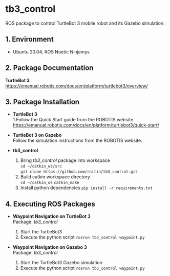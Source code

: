 # tb3_control
ROS package to control TurtleBot 3 mobile robot and its Gazebo simulation.

## 1. Environment
- Ubuntu 20.04, ROS Noetic Ninjemys
  
## 2. Package Documentation

**TurtleBot 3**  
https://emanual.robotis.com/docs/en/platform/turtlebot3/overview/

## 3. Package Installation

- **TurtleBot 3**  
	1.Follow the Quick Start guide from the ROBOTIS website.
	https://emanual.robotis.com/docs/en/platform/turtlebot3/quick-start/

- **TurtleBot 3 on Gazebo**  
	Follow the simulation instructions from the ROBOTIS website.

- **tb3_control**  
	1. Bring *tb3_control* package into workspace  
		`cd ~/catkin_ws/src`  
		`git clone https://github.com/rnitin/tb3_control.git`
	2. Build catkin workspace directory  
		`cd ~/catkin_ws`
		`catkin_make`
	3. Install python dependencies 
		`pip install -r requirements.txt`

## 4. Executing ROS Packages
- **Waypoint Navigation on TurtleBot 3**  
	Package: *tb3_control*
	1. Start the TurtleBot3  
	2. Execute the python script
	`rosrun tb3_control waypoint.py`  

- **Waypoint Navigation on Gazebo 3**  
	Package: *tb3_control*
	1. Start the TurtleBot3  Gazebo simulation
	2. Execute the python script
	`rosrun tb3_control waypoint.py`  
